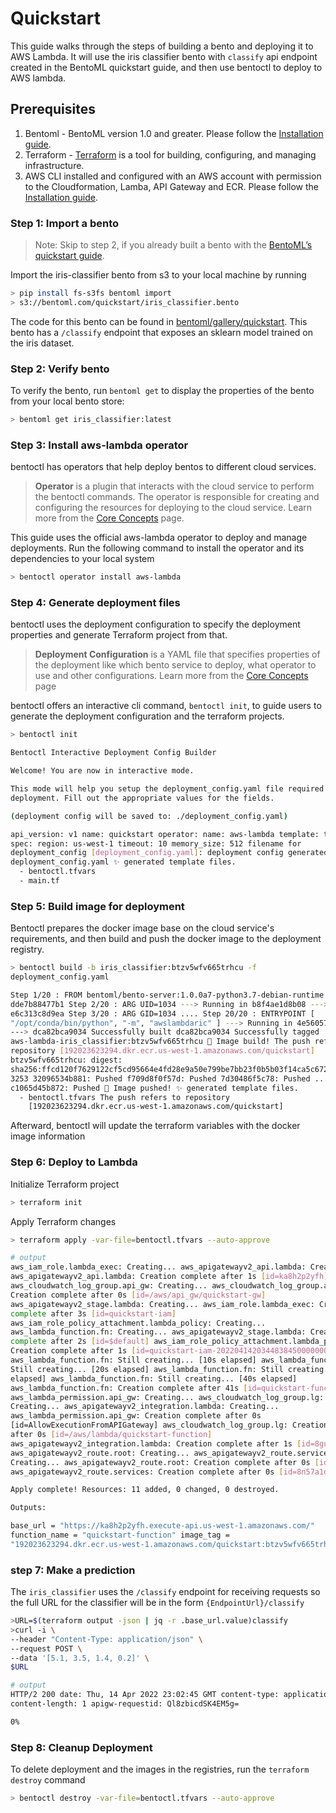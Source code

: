 # Quickstart

This guide walks through the steps of building a bento and deploying it to AWS
Lambda. It will use the iris classifier bento with `classify` api endpoint
created in the BentoML quickstart guide, and then use bentoctl to deploy to AWS
lambda.

## Prerequisites

1. Bentoml - BentoML version 1.0 and greater. Please follow the [Installation
   guide](https://docs.bentoml.org/en/latest/quickstart.html#installation).
2. Terraform - [Terraform](https://www.terraform.io/) is a tool for building,
   configuring, and managing infrastructure.
3. AWS CLI installed and configured with an AWS account with permission to the
   Cloudformation, Lamba, API Gateway and ECR. Please follow the [Installation
   guide](https://docs.aws.amazon.com/cli/latest/userguide/getting-started-install.html).

### Step 1: Import a bento

> Note: Skip to step 2, if you already built a bento with the [BentoML’s
> quickstart guide](https://docs.bentoml.org/en/latest/quickstart.html).

Import the iris-classifier bento from s3 to your local machine by running

```bash
> pip install fs-s3fs bentoml import
> s3://bentoml.com/quickstart/iris_classifier.bento
```

The code for this bento can be found in
[bentoml/gallery/quickstart](https://github.com/bentoml/gallery/tree/main/quickstart).
This bento has a `/classify` endpoint that exposes an sklearn model trained on
the iris dataset.

### Step 2: Verify bento

To verify the bento, run `bentoml get` to display the properties of the bento
from your local bento store:

```bash
> bentoml get iris_classifier:latest
```

### Step 3: Install aws-lambda operator

bentoctl has operators that help deploy bentos to different cloud services.

> **Operator** is a plugin that interacts with the cloud service to perform the
> bentoctl commands. The operator is responsible for creating and configuring
> the resources for deploying to the cloud service. Learn more from the [Core
> Concepts](./core-concepts.md#operators) page.

This guide uses the official aws-lambda operator to deploy and manage
deployments. Run the following command to install the operator and its
dependencies to your local system

```bash
> bentoctl operator install aws-lambda
```

### Step 4: Generate deployment files

bentoctl uses the deployment configuration to specify the deployment properties
and generate Terraform project from that.

> **Deployment Configuration** is a YAML file that specifies properties of the
> deployment like which bento service to deploy, what operator to use and other
> configurations. Learn more from the [Core
> Concepts](./core-concepts.md#deployment-configuration) page


bentoctl offers an interactive cli command, `bentoctl init`, to guide users to
generate the deployment configuration and the terraform projects.

```bash
> bentoctl init

Bentoctl Interactive Deployment Config Builder

Welcome! You are now in interactive mode.

This mode will help you setup the deployment_config.yaml file required for
deployment. Fill out the appropriate values for the fields.

(deployment config will be saved to: ./deployment_config.yaml)

api_version: v1 name: quickstart operator: name: aws-lambda template: terraform
spec: region: us-west-1 timeout: 10 memory_size: 512 filename for
deployment_config [deployment_config.yaml]: deployment config generated to:
deployment_config.yaml ✨ generated template files.
  - bentoctl.tfvars
  - main.tf
```

### Step 5: Build image for deployment

Bentoctl prepares the docker image base on the cloud service's requirements, and
then build and push the docker image to the deployment registry.

```bash
> bentoctl build -b iris_classifier:btzv5wfv665trhcu -f
deployment_config.yaml

Step 1/20 : FROM bentoml/bento-server:1.0.0a7-python3.7-debian-runtime --->
dde7b88477b1 Step 2/20 : ARG UID=1034 ---> Running in b8f4ae1d8b08 --->
e6c313c8d9ea Step 3/20 : ARG GID=1034 .... Step 20/20 : ENTRYPOINT [
"/opt/conda/bin/python", "-m", "awslambdaric" ] ---> Running in 4e56057f3b18
---> dca82bca9034 Successfully built dca82bca9034 Successfully tagged
aws-lambda-iris_classifier:btzv5wfv665trhcu 🔨 Image build! The push refers to
repository [192023623294.dkr.ecr.us-west-1.amazonaws.com/quickstart]
btzv5wfv665trhcu: digest:
sha256:ffcd120f7629122cf5cd95664e4fd28e9a50e799be7bb23f0b5b03f14ca5c672 size:
3253 32096534b881: Pushed f709d8f0f57d: Pushed 7d30486f5c78: Pushed ...
c1065d45b872: Pushed 🚀 Image pushed! ✨ generated template files.
  - bentoctl.tfvars The push refers to repository
    [192023623294.dkr.ecr.us-west-1.amazonaws.com/quickstart]
```

Afterward, bentoctl will update the terraform variables with the docker image
information


### Step 6: Deploy to Lambda


Initialize Terraform project

```bash
> terraform init
```

Apply Terraform changes

```bash
> terraform apply -var-file=bentoctl.tfvars --auto-approve

# output
aws_iam_role.lambda_exec: Creating... aws_apigatewayv2_api.lambda: Creating...
aws_apigatewayv2_api.lambda: Creation complete after 1s [id=ka8h2p2yfh]
aws_cloudwatch_log_group.api_gw: Creating... aws_cloudwatch_log_group.api_gw:
Creation complete after 0s [id=/aws/api_gw/quickstart-gw]
aws_apigatewayv2_stage.lambda: Creating... aws_iam_role.lambda_exec: Creation
complete after 3s [id=quickstart-iam]
aws_iam_role_policy_attachment.lambda_policy: Creating...
aws_lambda_function.fn: Creating... aws_apigatewayv2_stage.lambda: Creation
complete after 2s [id=$default] aws_iam_role_policy_attachment.lambda_policy:
Creation complete after 1s [id=quickstart-iam-20220414203448384500000001]
aws_lambda_function.fn: Still creating... [10s elapsed] aws_lambda_function.fn:
Still creating... [20s elapsed] aws_lambda_function.fn: Still creating... [30s
elapsed] aws_lambda_function.fn: Still creating... [40s elapsed]
aws_lambda_function.fn: Creation complete after 41s [id=quickstart-function]
aws_lambda_permission.api_gw: Creating... aws_cloudwatch_log_group.lg:
Creating... aws_apigatewayv2_integration.lambda: Creating...
aws_lambda_permission.api_gw: Creation complete after 0s
[id=AllowExecutionFromAPIGateway] aws_cloudwatch_log_group.lg: Creation complete
after 0s [id=/aws/lambda/quickstart-function]
aws_apigatewayv2_integration.lambda: Creation complete after 1s [id=8gumjws]
aws_apigatewayv2_route.root: Creating... aws_apigatewayv2_route.services:
Creating... aws_apigatewayv2_route.root: Creation complete after 0s [id=jjp5f23]
aws_apigatewayv2_route.services: Creation complete after 0s [id=8n57a1d]

Apply complete! Resources: 11 added, 0 changed, 0 destroyed.

Outputs:

base_url = "https://ka8h2p2yfh.execute-api.us-west-1.amazonaws.com/"
function_name = "quickstart-function" image_tag =
"192023623294.dkr.ecr.us-west-1.amazonaws.com/quickstart:btzv5wfv665trhcu"
```

### step 7: Make a prediction

The `iris_classifier` uses the `/classify` endpoint for receiving requests so
the full URL for the classifier will be in the form `{EndpointUrl}/classify`

```bash
>URL=$(terraform output -json | jq -r .base_url.value)classify
>curl -i \
--header "Content-Type: application/json" \
--request POST \
--data '[5.1, 3.5, 1.4, 0.2]' \
$URL

# output
HTTP/2 200 date: Thu, 14 Apr 2022 23:02:45 GMT content-type: application/json
content-length: 1 apigw-requestid: Ql8zbicdSK4EM5g=

0%
```

### Step 8: Cleanup Deployment

To delete deployment and the images in the registries, run the `terraform
destroy` command

```bash
> bentoctl destroy -var-file=bentoctl.tfvars --auto-approve
```
